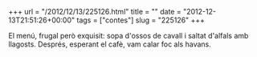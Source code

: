+++
url = "/2012/12/13/225126.html"
title = ""
date = "2012-12-13T21:51:26+00:00"
tags = ["contes"]
slug = "225126"
+++

El menú, frugal però exquisit: sopa d'ossos de cavall i saltat d'alfals amb llagosts. Després, esperant el cafè, vam calar foc als havans.
